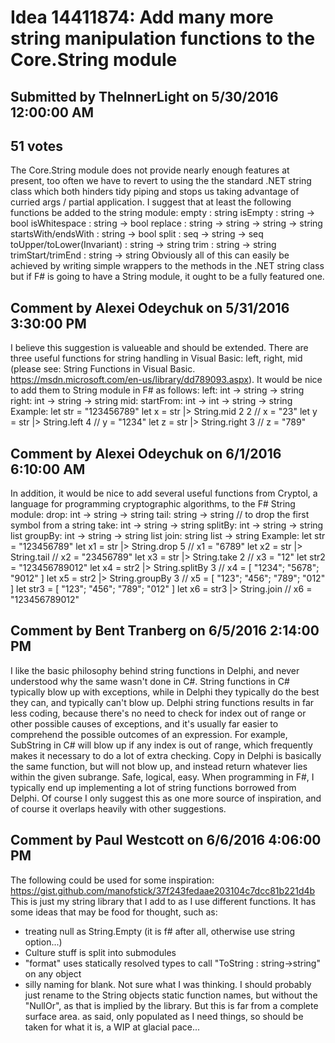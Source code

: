 # Idea 14411874: Add many more string manipulation functions to the Core.String module

## Submitted by TheInnerLight on 5/30/2016 12:00:00 AM

## 51 votes

The Core.String module does not provide nearly enough features at present, too often we have to revert to using the the standard .NET string class which both hinders tidy piping and stops us taking advantage of curried args / partial application.
I suggest that at least the following functions be added to the string module:
empty : string
isEmpty : string -> bool
isWhitespace : string -> bool
replace : string -> string -> string -> string
startsWith/endsWith : string -> bool
split : seq<char> -> string -> seq<string>
toUpper/toLower(Invariant) : string -> string
trim : string -> string
trimStart/trimEnd : string -> string
Obviously all of this can easily be achieved by writing simple wrappers to the methods in the .NET string class but if F# is going to have a String module, it ought to be a fully featured one.


## Comment by Alexei Odeychuk on 5/31/2016 3:30:00 PM

I believe this suggestion is valueable and should be extended. There are three useful functions for string handling in Visual Basic: left, right, mid (please see: String Functions in Visual Basic. https://msdn.microsoft.com/en-us/library/dd789093.aspx).
It would be nice to add them to String module in F# as follows:
left: int -> string -> string
right: int -> string -> string
mid: startFrom: int -> int -> string -> string
Example:
let str = "123456789"
let x = str |> String.mid 2 2 // x = "23"
let y = str |> String.left 4 // y = "1234"
let z = str |> String.right 3 // z = "789"

## Comment by Alexei Odeychuk on 6/1/2016 6:10:00 AM

In addition, it would be nice to add several useful functions from Cryptol, a language for programming cryptographic algorithms, to the F# String module:
drop: int -> string -> string
tail: string -> string // to drop the first symbol from a string
take: int -> string -> string
splitBy: int -> string -> string list
groupBy: int -> string -> string list
join: string list -> string
Example:
let str = "123456789"
let x1 = str |> String.drop 5 // x1 = "6789"
let x2 = str |> String.tail // x2 = "23456789"
let x3 = str |> String.take 2 // x3 = "12"
let str2 = "123456789012"
let x4 = str2 |> String.splitBy 3 // x4 = [ "1234"; "5678"; "9012" ]
let x5 = str2 |> String.groupBy 3 // x5 = [ "123"; "456"; "789"; "012" ]
let str3 = [ "123"; "456"; "789"; "012" ]
let x6 = str3 |> String.join // x6 = "123456789012"

## Comment by Bent Tranberg on 6/5/2016 2:14:00 PM

I like the basic philosophy behind string functions in Delphi, and never understood why the same wasn't done in C#.
String functions in C# typically blow up with exceptions, while in Delphi they typically do the best they can, and typically can't blow up. Delphi string functions results in far less coding, because there's no need to check for index out of range or other possible causes of exceptions, and it's usually far easier to comprehend the possible outcomes of an expression.
For example, SubString in C# will blow up if any index is out of range, which frequently makes it necessary to do a lot of extra checking. Copy in Delphi is basically the same function, but will not blow up, and instead return whatever lies within the given subrange. Safe, logical, easy.
When programming in F#, I typically end up implementing a lot of string functions borrowed from Delphi.
Of course I only suggest this as one more source of inspiration, and of course it overlaps heavily with other suggestions.

## Comment by Paul Westcott on 6/6/2016 4:06:00 PM

The following could be used for some inspiration:
https://gist.github.com/manofstick/37f243fedaae203104c7dcc81b221d4b
This is just my string library that I add to as I use different functions. It has some ideas that may be food for thought, such as:
- treating null as String.Empty (it is f# after all, otherwise use string option...)
- Culture stuff is split into submodules
- "format" uses statically resolved types to call "ToString : string->string" on any object
- silly naming for blank. Not sure what I was thinking. I should probably just rename to the String objects static function names, but without the "NullOr", as that is implied by the library.
But this is far from a complete surface area. as said, only populated as I need things, so should be taken for what it is, a WIP at glacial pace...
